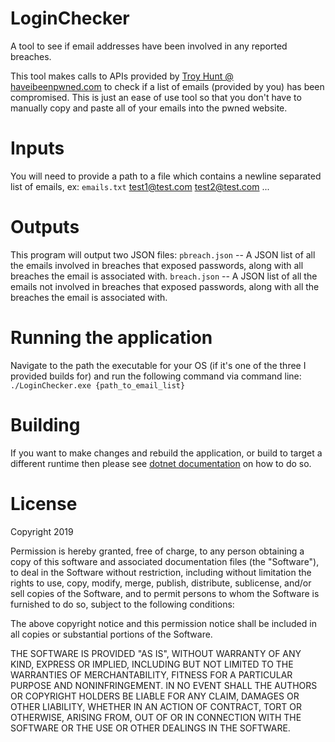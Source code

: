 # LoginChecker 
A tool to see if email addresses have been involved in any reported breaches. 

This tool makes calls to APIs provided by [Troy Hunt @ haveibeenpwned.com](https://haveibeenpwned.com) to check if a list of emails (provided by you) has been compromised. This is just an ease of use tool so that you don't have to manually copy and paste all of your emails into the pwned website.

# Inputs
You will need to provide a path to a file which contains a newline separated list of emails, ex:
`emails.txt`
test1@test.com
test2@test.com
...

# Outputs
This program will output two JSON files:
`pbreach.json` -- A JSON list of all the emails involved in breaches that exposed passwords, along with all breaches the email is associated with.
`breach.json` -- A JSON list of all the emails not involved in breaches that exposed passwords, along with all the breaches the email is associated with.

# Running the application
Navigate to the path the executable for your OS (if it's one of the three I provided builds for) and run the following command via command line:
`./LoginChecker.exe {path_to_email_list}`

# Building 
If you want to make changes and rebuild the application, or build to target a different runtime then please see [dotnet documentation](https://docs.microsoft.com/en-us/dotnet/core/tools/dotnet-build?tabs=netcore2x) on how to do so.

# License

Copyright 2019

Permission is hereby granted, free of charge, to any person obtaining a copy of this software and associated documentation files (the "Software"), to deal in the Software without restriction, including without limitation the rights to use, copy, modify, merge, publish, distribute, sublicense, and/or sell copies of the Software, and to permit persons to whom the Software is furnished to do so, subject to the following conditions:

The above copyright notice and this permission notice shall be included in all copies or substantial portions of the Software.

THE SOFTWARE IS PROVIDED "AS IS", WITHOUT WARRANTY OF ANY KIND, EXPRESS OR IMPLIED, INCLUDING BUT NOT LIMITED TO THE WARRANTIES OF MERCHANTABILITY, FITNESS FOR A PARTICULAR PURPOSE AND NONINFRINGEMENT. IN NO EVENT SHALL THE AUTHORS OR COPYRIGHT HOLDERS BE LIABLE FOR ANY CLAIM, DAMAGES OR OTHER LIABILITY, WHETHER IN AN ACTION OF CONTRACT, TORT OR OTHERWISE, ARISING FROM, OUT OF OR IN CONNECTION WITH THE SOFTWARE OR THE USE OR OTHER DEALINGS IN THE SOFTWARE.